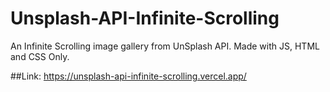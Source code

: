 # Unsplash-API-Infinite-Scrolling
An Infinite Scrolling image gallery from UnSplash API. Made with JS, HTML and CSS Only.

##Link: https://unsplash-api-infinite-scrolling.vercel.app/
